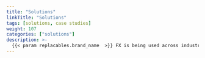 ```yaml
---
title: "Solutions"
linkTitle: "Solutions"
tags: [solutions, case studies] 
weight: 107
categories: ["solutions"]
description: >-
  {{< param replacables.brand_name  >}} FX is being used across industry verticals, such as banking, insurances, logistics and manufacturing, but also in horizontal business applications such as finance and human resources. The growing list of case studies may give you some insights and ideas how {{< param replacables.brand_name  >}} may be put to good use in your organization.
---
```






